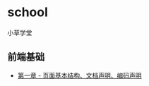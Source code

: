 # school

小草学堂

## 前端基础

* [第一章 - 页面基本结构、文档声明、编码声明](https://github.com/PromeYang/school/blob/master/base/PART-1.md)
